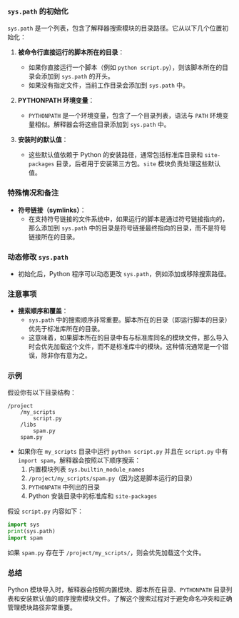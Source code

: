 ### `sys.path` 的初始化

`sys.path` 是一个列表，包含了解释器搜索模块的目录路径。它从以下几个位置初始化：

1. **被命令行直接运行的脚本所在的目录**：
   - 如果你直接运行一个脚本（例如 `python script.py`），则该脚本所在的目录会添加到 `sys.path` 的开头。
   - 如果没有指定文件，当前工作目录会添加到 `sys.path` 中。

2. **PYTHONPATH 环境变量**：
   - `PYTHONPATH` 是一个环境变量，包含了一个目录列表，语法与 `PATH` 环境变量相似。解释器会将这些目录添加到 `sys.path` 中。

3. **安装时的默认值**：
   - 这些默认值依赖于 Python 的安装路径，通常包括标准库目录和 `site-packages` 目录，后者用于安装第三方包。`site` 模块负责处理这些默认值。

### 特殊情况和备注

- **符号链接（symlinks）**：
  - 在支持符号链接的文件系统中，如果运行的脚本是通过符号链接指向的，那么添加到 `sys.path` 中的目录是符号链接最终指向的目录，而不是符号链接所在的目录。

### 动态修改 `sys.path`

- 初始化后，Python 程序可以动态更改 `sys.path`，例如添加或移除搜索路径。

### 注意事项

- **搜索顺序和覆盖**：
  - `sys.path` 中的搜索顺序非常重要。脚本所在的目录（即运行脚本的目录）优先于标准库所在的目录。
  - 这意味着，如果脚本所在的目录中有与标准库同名的模块文件，那么导入时会优先加载这个文件，而不是标准库中的模块。这种情况通常是一个错误，除非你有意为之。

### 示例

假设你有以下目录结构：

```
/project
    /my_scripts
        script.py
    /libs
        spam.py
    spam.py
```

- 如果你在 `my_scripts` 目录中运行 `python script.py` 并且在 `script.py` 中有 `import spam`，解释器会按照以下顺序搜索：
  1. 内置模块列表 `sys.builtin_module_names`
  2. `/project/my_scripts/spam.py`（因为这是脚本运行的目录）
  3. `PYTHONPATH` 中列出的目录
  4. Python 安装目录中的标准库和 `site-packages`

假设 `script.py` 内容如下：

```python
import sys
print(sys.path)
import spam
```

如果 `spam.py` 存在于 `/project/my_scripts/`，则会优先加载这个文件。

### 总结

Python 模块导入时，解释器会按照内置模块、脚本所在目录、`PYTHONPATH` 目录列表和安装默认值的顺序搜索模块文件。了解这个搜索过程对于避免命名冲突和正确管理模块路径非常重要。